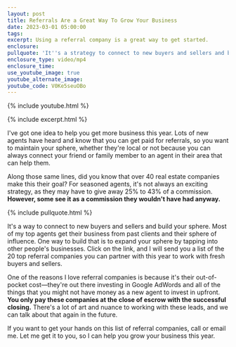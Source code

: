 ```yaml
---
layout: post
title: Referrals Are a Great Way To Grow Your Business
date: 2023-03-01 05:00:00
tags:
excerpt: Using a referral company is a great way to get started.
enclosure:
pullquote: 'It''s a strategy to connect to new buyers and sellers and build your sphere. '
enclosure_type: video/mp4
enclosure_time:
use_youtube_image: true
youtube_alternate_image:
youtube_code: V0Ke5seuOBo
---
```

{% include youtube.html %}

{% include excerpt.html %}

I've got one idea to help you get more business this year. Lots of new agents have heard and know that you can get paid for referrals, so you want to maintain your sphere, whether they're local or not because you can always connect your friend or family member to an agent in their area that can help them.

Along those same lines, did you know that over 40 real estate companies make this their goal? For seasoned agents, it's not always an exciting strategy, as they may have to give away 25% to 43% of a commission. **However, some see it as a commission they wouldn't have had anyway.**

{% include pullquote.html %}

It's a way to connect to new buyers and sellers and build your sphere. Most of my top agents get their business from past clients and their sphere of influence. One way to build that is to expand your sphere by tapping into other people's businesses. Click on the link, and I will send you a list of the 20 top referral companies you can partner with this year to work with fresh buyers and sellers.

One of the reasons I love referral companies is because it's their out-of-pocket cost—they're out there investing in Google AdWords and all of the things that you might not have money as a new agent to invest in upfront. **You only pay these companies at the close of escrow with the successful closing.** There's a lot of art and nuance to working with these leads, and we can talk about that again in the future.

If you want to get your hands on this list of referral companies, call or email me. Let me get it to you, so I can help you grow your business this year.
